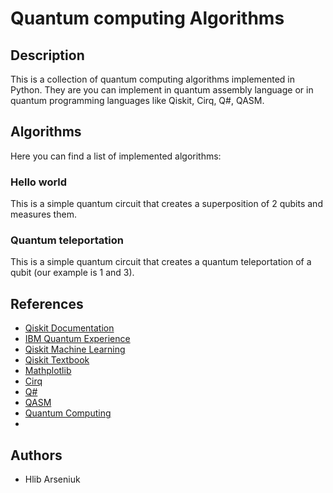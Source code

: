 # Quantum computing Algorithms
## Description
This is a collection of quantum computing algorithms implemented in Python.
They are you can implement in quantum assembly language or in quantum programming languages like Qiskit, Cirq, Q#, QASM.
## Algorithms
Here you can find a list of implemented algorithms:

### Hello world
This is a simple quantum circuit that creates a superposition of 2 qubits and measures them.

### Quantum teleportation
This is a simple quantum circuit that creates a quantum teleportation of a qubit (our example is 1 and 3).

## References
- [Qiskit Documentation](https://qiskit.org/documentation/)
- [IBM Quantum Experience](https://quantum-computing.ibm.com/)
- [Qiskit Machine Learning](https://qiskit-community.github.io/qiskit-machine-learning/)
- [Qiskit Textbook](https://qiskit.org/textbook/preface.html)
- [Mathplotlib](https://matplotlib.org/stable/contents.html)
- [Cirq](https://quantumai.google/cirq)
- [Q#](https://docs.microsoft.com/en-us/quantum/)
- [QASM](https://en.wikipedia.org/wiki/OpenQASM)
- [Quantum Computing](https://en.wikipedia.org/wiki/Quantum_computing)
- 
## Authors
- Hlib Arseniuk
